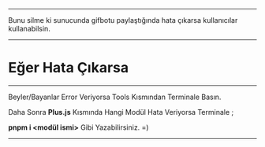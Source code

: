 ------------------------------------------------------------------------------------------------------------------------

Bunu silme ki sunucunda gifbotu paylaştığında hata çıkarsa kullanıcılar kullanabilsin.

------------------------------------------------------------------------------------------------------------------------

# Eğer Hata Çıkarsa

------------------------------------------------------------------------------------------------------------------------

Beyler/Bayanlar Error Veriyorsa Tools Kısmından Terminale Basın. 

Daha Sonra **Plus.js** Kısmında Hangi Modül Hata Veriyorsa Terminale ;

__pnpm i <modül ismi>__ Gibi Yazabilirsiniz. =)

------------------------------------------------------------------------------------------------------------------------